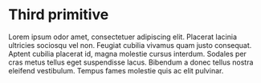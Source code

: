 # Third primitive

Lorem ipsum odor amet, consectetuer adipiscing elit. Placerat lacinia ultricies sociosqu vel non. Feugiat cubilia vivamus quam justo consequat. Aptent cubilia placerat id, magna molestie cursus interdum. Sodales per cras metus tellus eget suspendisse lacus. Bibendum a donec tellus nostra eleifend vestibulum. Tempus fames molestie quis ac elit pulvinar.

```{include} swaggers.md
```
